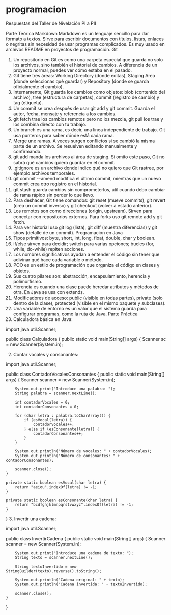 # programacion 

Respuestas del Taller de Nivelación PI a PII

Parte Teórica
Markdown
Markdown es un lenguaje sencillo para dar formato a textos. Sirve para escribir documentos con títulos, listas, enlaces o negritas sin necesidad de usar programas complicados. Es muy usado en archivos README en proyectos de programación.
Git
1. Un repositorio en Git es como una carpeta especial que guarda no solo los archivos, sino también el historial de cambios. A diferencia de un proyecto normal, puedes ver cómo estaba en el pasado.
2. Git tiene tres áreas: Working Directory (donde editas), Staging Area (donde seleccionas qué guardar) y Repository (donde se guarda oficialmente el cambio).
3. Internamente, Git guarda los cambios como objetos: blob (contenido del archivo), tree (estructura de carpetas), commit (registro de cambio) y tag (etiqueta).
4. Un commit se crea después de usar git add y git commit. Guarda el autor, fecha, mensaje y referencia a los cambios.
5. git fetch trae los cambios remotos pero no los mezcla, git pull los trae y los combina directo con tu trabajo.
6. Un branch es una rama, es decir, una línea independiente de trabajo. Git usa punteros para saber dónde está cada rama.
7. Merge une ramas. A veces surgen conflictos si se cambió la misma parte de un archivo. Se resuelven editando manualmente y confirmando.
8. git add manda los archivos al área de staging. Si omito este paso, Git no sabrá qué cambios quiero guardar en el commit.
9. .gitignore es un archivo donde indico qué no quiero que Git rastree, por ejemplo archivos temporales.
10. git commit --amend modifica el último commit, mientras que un nuevo commit crea otro registro en el historial.
11. git stash guarda cambios sin comprometerlos, útil cuando debo cambiar de rama rápido sin perder lo que llevo.
12. Para deshacer, Git tiene comandos: git reset (mueve commits), git revert (crea un commit inverso) y git checkout (volver a estado anterior).
13. Los remotos son como direcciones (origin, upstream). Sirven para conectar con repositorios externos. Para forks uso git remote add y git fetch.
14. Para ver historial uso git log (lista), git diff (muestra diferencias) y git show (detalle de un commit).
Programación en Java
15. Tipos primitivos: byte, short, int, long, float, double, char y boolean.
16. if/else sirven para decidir; switch para varias opciones; bucles (for, while, do-while) repiten acciones.
17. Los nombres significativos ayudan a entender el código sin tener que adivinar qué hace cada variable o método.
18. POO es un estilo de programación que organiza el código en clases y objetos.
19. Sus cuatro pilares son: abstracción, encapsulamiento, herencia y polimorfismo.
20. Herencia es cuando una clase puede heredar atributos y métodos de otra. En Java se usa con extends.
21. Modificadores de acceso: public (visible en todas partes), private (solo dentro de la clase), protected (visible en el mismo paquete y subclases).
22. Una variable de entorno es un valor que el sistema guarda para configurar programas, como la ruta de Java.
Parte Práctica
1. Calculadora básica en Java:

import java.util.Scanner;

public class Calculadora {
    public static void main(String[] args) {
        Scanner sc = new Scanner(System.in);


2. Contar vocales y consonantes:


import java.util.Scanner;

public class ContadorVocalesConsonantes {
    public static void main(String[] args) {
        Scanner scanner = new Scanner(System.in);
        
        System.out.print("Introduce una palabra: ");
        String palabra = scanner.nextLine();
        
        int contadorVocales = 0;
        int contadorConsonantes = 0;

        for (char letra : palabra.toCharArray()) {
            if (esVocal(letra)) {
                contadorVocales++;
            } else if (esConsonante(letra)) {
                contadorConsonantes++;
            }
        }

        System.out.println("Número de vocales: " + contadorVocales);
        System.out.println("Número de consonantes: " + contadorConsonantes);
        
        scanner.close();
    }

    private static boolean esVocal(char letra) {
        return "aeiou".indexOf(letra) != -1;
    }

    private static boolean esConsonante(char letra) {
        return "bcdfghjklmnpqrstvwxyz".indexOf(letra) != -1;
    }
}
3. Invertir una cadena:

import java.util.Scanner;

public class InvertirCadena {
    public static void main(String[] args) {
        Scanner scanner = new Scanner(System.in);
        
        System.out.print("Introduce una cadena de texto: ");
        String texto = scanner.nextLine();
        
        String textoInvertido = new StringBuilder(texto).reverse().toString();
        
        System.out.println("Cadena original: " + texto);
        System.out.println("Cadena invertida: " + textoInvertido);
        
        scanner.close();
    }
}
